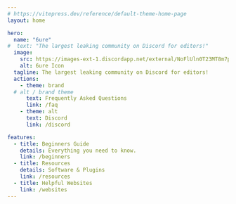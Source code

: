 ```yaml
---
# https://vitepress.dev/reference/default-theme-home-page
layout: home

hero:
  name: "6ure"
#  text: "The largest leaking community on Discord for editors!"
  image:
    src: https://images-ext-1.discordapp.net/external/NoFlUln0T23MT8m7pgbiP6_Ys6PqmSWbzfioro9mtmU/%3Fsize%3D1024/https/cdn.discordapp.com/icons/1118862694980788276/27f3921db1ab7d2900ffab1ed83ca16a.png
    alt: 6ure Icon
  tagline: The largest leaking community on Discord for editors!
  actions:
    - theme: brand
  # alt / brand theme
      text: Frequently Asked Questions
      link: /faq
    - theme: alt
      text: Discord
      link: /discord

features:
  - title: Beginners Guide
    details: Everything you need to know.
    link: /beginners
  - title: Resources
    details: Software & Plugins
    link: /resources
  - title: Helpful Websites
    link: /websites
---
```

